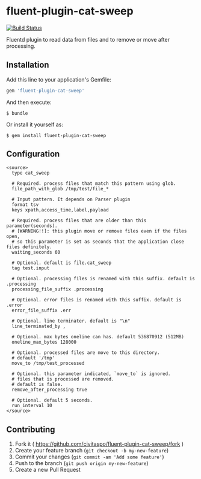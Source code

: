 # fluent-plugin-cat-sweep

[![Build Status](https://secure.travis-ci.org/civitaspo/fluent-plugin-cat-sweep.png?branch=master)](http://travis-ci.org/civitaspo/fluent-plugin-cat-sweep)

Fluentd plugin to read data from files and to remove or move after processing.

## Installation

Add this line to your application's Gemfile:

```ruby
gem 'fluent-plugin-cat-sweep'
```

And then execute:

    $ bundle

Or install it yourself as:

    $ gem install fluent-plugin-cat-sweep

## Configuration

```
<source>
  type cat_sweep

  # Required. process files that match this pattern using glob.
  file_path_with_glob /tmp/test/file_*

  # Input pattern. It depends on Parser plugin
  format tsv
  keys xpath,access_time,label,payload

  # Required. process files that are older than this parameter(seconds).
  # [WARNING!!]: this plugin move or remove files even if the files open,
  # so this parameter is set as seconds that the application close files definitely.  
  waiting_seconds 60

  # Optional. default is file.cat_sweep
  tag test.input

  # Optional. processing files is renamed with this suffix. default is .processing
  processing_file_suffix .processing

  # Optional. error files is renamed with this suffix. default is .error
  error_file_suffix .err

  # Optional. line terminater. default is "\n"
  line_terminated_by ,

  # Optional. max bytes oneline can has. default 536870912 (512MB)
  oneline_max_bytes 128000

  # Optional. processed files are move to this directory.
  # default '/tmp'
  move_to /tmp/test_processed

  # Optional. this parameter indicated, `move_to` is ignored.
  # files that is processed are removed.
  # default is false.
  remove_after_processing true

  # Optional. default 5 seconds.
  run_interval 10
</source>
```

## Contributing

1. Fork it ( https://github.com/civitaspo/fluent-plugin-cat-sweep/fork )
2. Create your feature branch (`git checkout -b my-new-feature`)
3. Commit your changes (`git commit -am 'Add some feature'`)
4. Push to the branch (`git push origin my-new-feature`)
5. Create a new Pull Request
